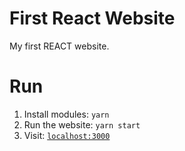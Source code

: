 # First React Website

My first REACT website.

# Run
1. Install modules: `yarn`
2. Run the website: `yarn start`
3. Visit: [`localhost:3000`](127.0.0.1:3000)
